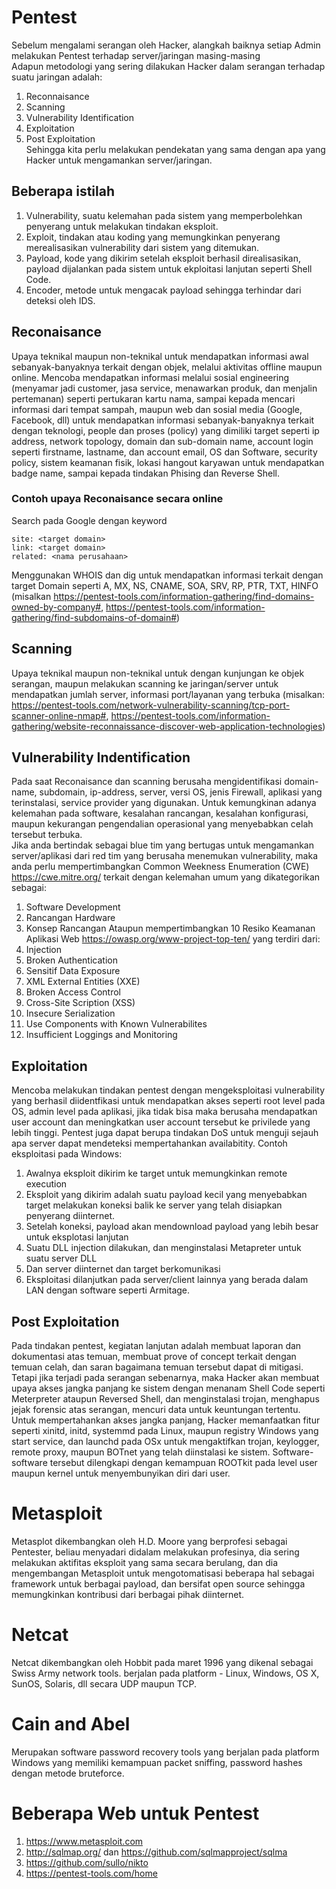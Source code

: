 # Pentest
Sebelum mengalami serangan oleh Hacker, alangkah baiknya setiap Admin melakukan Pentest terhadap server/jaringan masing-masing<br>
Adapun metodologi yang sering dilakukan Hacker dalam serangan terhadap suatu jaringan adalah:<br>
1. Reconnaisance
2. Scanning
3. Vulnerability Identification
4. Exploitation
5. Post Exploitation</br>
Sehingga kita perlu melakukan pendekatan yang sama dengan apa yang Hacker untuk mengamankan server/jaringan.
## Beberapa istilah
1. Vulnerability, suatu kelemahan pada sistem yang memperbolehkan penyerang untuk melakukan tindakan eksploit.
2. Exploit, tindakan atau koding yang memungkinkan penyerang merealisasikan vulnerability dari sistem yang ditemukan.
3. Payload, kode yang dikirim setelah eksploit berhasil direalisasikan, payload dijalankan pada sistem untuk ekploitasi lanjutan seperti Shell Code.
4. Encoder, metode untuk mengacak payload sehingga terhindar dari deteksi oleh IDS.
## Reconaisance
Upaya teknikal maupun non-teknikal untuk mendapatkan informasi awal sebanyak-banyaknya terkait dengan objek, melalui aktivitas offline maupun online. Mencoba mendapatkan informasi melalui sosial engineering (menyamar jadi customer, jasa service, menawarkan produk, dan menjalin pertemanan) seperti pertukaran kartu nama, sampai kepada mencari informasi dari tempat sampah, maupun web dan sosial media (Google, Facebook, dll) untuk mendapatkan informasi sebanyak-banyaknya terkait dengan teknologi, people dan proses (policy) yang dimiliki target seperti ip address, network topology, domain dan sub-domain name, account login seperti firstname, lastname, dan account email, OS dan Software, security policy, sistem keamanan fisik, lokasi hangout karyawan untuk mendapatkan badge name, sampai kepada tindakan Phising dan Reverse Shell.
### Contoh upaya Reconaisance secara online
Search pada Google dengan keyword
```
site: <target domain>
link: <target domain>
related: <nama perusahaan>
```
Menggunakan WHOIS dan dig untuk mendapatkan informasi terkait dengan target Domain seperti A, MX, NS, CNAME, SOA, SRV, RP, PTR, TXT, HINFO (misalkan https://pentest-tools.com/information-gathering/find-domains-owned-by-company#, https://pentest-tools.com/information-gathering/find-subdomains-of-domain#)
## Scanning
Upaya teknikal maupun non-teknikal untuk dengan kunjungan ke objek serangan, maupun melakukan scanning ke jaringan/server untuk mendapatkan jumlah server, informasi port/layanan yang terbuka (misalkan: https://pentest-tools.com/network-vulnerability-scanning/tcp-port-scanner-online-nmap#, https://pentest-tools.com/information-gathering/website-reconnaissance-discover-web-application-technologies)
## Vulnerability Indentification
Pada saat Reconaisance dan scanning berusaha mengidentifikasi domain-name, subdomain, ip-address, server, versi OS, jenis Firewall, aplikasi yang terinstalasi, service provider yang digunakan. Untuk kemungkinan adanya kelemahan pada software, kesalahan rancangan, kesalahan konfigurasi, maupun kekurangan pengendalian operasional yang menyebabkan celah tersebut terbuka.<br>
Jika anda bertindak sebagai blue tim yang bertugas untuk mengamankan server/aplikasi dari red tim yang berusaha menemukan vulnerability, maka anda perlu mempertimbangkan Common Weekness Enumeration (CWE) https://cwe.mitre.org/ terkait dengan kelemahan umum yang dikategorikan sebagai:
1. Software Development
2. Rancangan Hardware
3. Konsep Rancangan
Ataupun mempertimbangkan 10 Resiko Keamanan Aplikasi Web https://owasp.org/www-project-top-ten/ yang terdiri dari:
1. Injection
2. Broken Authentication
3. Sensitif Data Exposure
4. XML External Entities (XXE)
5. Broken Access Control
6. Cross-Site Scription (XSS)
7. Insecure Serialization
8. Use Components with Known Vulnerabilites
9. Insufficient Loggings and Monitoring
## Exploitation
Mencoba melakukan tindakan pentest dengan mengeksploitasi vulnerability yang berhasil diidentfikasi untuk mendapatkan akses seperti root level pada OS, admin level pada aplikasi, jika tidak bisa maka berusaha mendapatkan user account dan meningkatkan user account tersebut ke privilede yang lebih tinggi. Pentest juga dapat berupa tindakan DoS untuk menguji sejauh apa server dapat mendeteksi mempertahankan availabitity. Contoh eksploitasi pada Windows:
1. Awalnya eksploit dikirim ke target untuk memungkinkan remote execution
2. Eksploit yang dikirim adalah suatu payload kecil yang menyebabkan target melakukan koneksi balik ke server yang telah disiapkan penyerang diinternet.
3. Setelah koneksi, payload akan mendownload payload yang lebih besar untuk eksplotasi lanjutan
4. Suatu DLL injection dilakukan, dan menginstalasi Metapreter untuk suatu server DLL
5. Dan server diinternet dan target berkomunikasi
6. Eksploitasi dilanjutkan pada server/client lainnya yang berada dalam LAN dengan software seperti Armitage.
## Post Exploitation
Pada tindakan pentest, kegiatan lanjutan adalah membuat laporan dan dokumentasi atas temuan, membuat prove of concept terkait dengan temuan celah, dan saran bagaimana temuan tersebut dapat di mitigasi. Tetapi jika terjadi pada serangan sebenarnya, maka Hacker akan membuat upaya akses jangka panjang ke sistem dengan menanam Shell Code seperti Meterpreter ataupun Reversed Shell, dan menginstalasi trojan, menghapus jejak forensic atas serangan, mencuri data untuk keuntungan tertentu. Untuk mempertahankan akses jangka panjang, Hacker memanfaatkan fitur seperti xinitd, initd, systemmd pada Linux, maupun registry Windows yang start service, dan launchd pada OSx untuk mengaktifkan trojan, keylogger, remote proxy, maupun BOTnet yang telah diinstalasi ke sistem. Software-software tersebut dilengkapi dengan kemampuan ROOTkit pada level user maupun kernel untuk menyembunyikan diri dari user.
# Metasploit
Metasplot dikembangkan oleh H.D. Moore yang berprofesi sebagai Pentester, beliau menyadari didalam melakukan profesinya, dia sering melakukan aktifitas eksploit yang sama secara berulang, dan dia mengembangan Metasploit untuk mengotomatisasi beberapa hal sebagai framework untuk berbagai payload, dan bersifat open source sehingga memungkinkan kontribusi dari berbagai pihak diinternet.
# Netcat
Netcat dikembangkan oleh Hobbit pada maret 1996 yang dikenal sebagai Swiss Army network tools. berjalan pada platform - Linux, Windows, OS X, SunOS, Solaris, dll secara UDP maupun TCP.
# Cain and Abel
Merupakan software password recovery tools yang berjalan pada platform Windows yang memiliki kemampuan packet sniffing, password hashes dengan metode bruteforce. 
# Beberapa Web untuk Pentest
1. https://www.metasploit.com
2. http://sqlmap.org/ dan https://github.com/sqlmapproject/sqlma
3. https://github.com/sullo/nikto
4. https://pentest-tools.com/home

